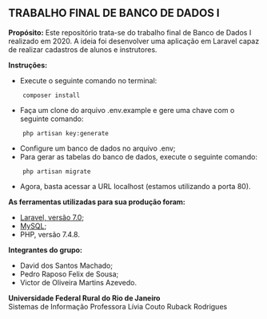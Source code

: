 ## TRABALHO FINAL DE BANCO DE DADOS I

<strong>Propósito:</strong>
Este repositório trata-se do trabalho final de Banco de Dados I realizado em 2020. A ideia foi desenvolver uma aplicação em Laravel capaz de realizar cadastros de alunos e instrutores.

<strong>Instruções:</strong>
- Execute o seguinte comando no terminal:
```
    composer install
```
- Faça um clone do arquivo .env.example e gere uma chave com o seguinte comando:
```
    php artisan key:generate
```
- Configure um banco de dados no arquivo .env;
- Para gerar as tabelas do banco de dados, execute o seguinte comando:
```
    php artisan migrate
```
- Agora, basta acessar a URL localhost (estamos utilizando a porta 80).

<strong>As ferramentas utilizadas para sua produção foram:</strong>
- [Laravel, versão 7.0](https://laravel.com/docs/7.x);
- [MySQL](https://www.mysql.com);
- PHP, versão 7.4.8.

<strong>Integrantes do grupo:</strong>
- David dos Santos Machado;
- Pedro Raposo Felix de Sousa;
- Victor de Oliveira Martins Azevedo.

<strong>Universidade Federal Rural do Rio de Janeiro</strong></br>
Sistemas de Informação
Professora Lívia Couto Ruback Rodrigues
